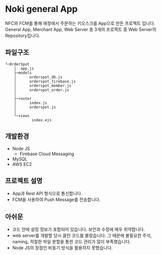 # Noki general App
NFC와 FCM를 통해 매장에서 주문하는 키오스크를 App으로 만든 프로젝트 입니다.
General App, Merchant App, Web Server  총 3개의 프로젝트 중 Web Server의 Repository입니다.


## 파일구조
```
└─OrderSpot
    │  app.js
    ├─models
    │      orderspot_db.js
    │      orderspot_firebase.js
    │      orderspot_member.js
    │      orderspot_order.js
    │
    ├─router
    │      index.js
    │      orderspot.js
    │
    └─views
            index.ejs
```

## 개발환경
- Node JS
	- Firebase Cloud Messaging
- MySQL
- AWS EC2

## 프로젝트 설명
- App과 Rest API 형식으로 통신합니다.
- FCM을 사용하여 Push Message를 전송합니다.

## 아쉬운 
- 코드 안에 설정 정보가 포함되어 있습니다. 보안과 수정에 매우 취약합니다.
- web server를 개발할 당시 클린 코드를 몰랐습니다. 그 때문에 불필요한 주석, naming, 적절한 파일 분할을 통한 코드 관리가 많이 부족했습니다.
-  Node JS의 장점인 비동기 방식을 활용하지 못했습니다. 
